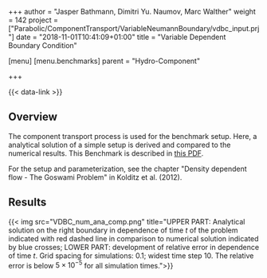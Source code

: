 +++
author = "Jasper Bathmann, Dimitri Yu. Naumov, Marc Walther"
weight = 142
project = ["Parabolic/ComponentTransport/VariableNeumannBoundary/vdbc_input.prj"]
date = "2018-11-01T10:41:09+01:00"
title = "Variable Dependent Boundary Condition"

[menu]
  [menu.benchmarks]
    parent = "Hydro-Component"

+++

{{< data-link >}}

## Overview

The component transport process is used for the benchmark setup. Here, a analytical solution of a simple setup is derived and compared to the numerical results.
This Benchmark is described in [this PDF](HC-VDBCTest.pdf).

For the setup and parameterization, see the chapter "Density dependent flow - The Goswami Problem" in Kolditz et al. (2012).

## Results

{{< img src="VDBC_num_ana_comp.png" title="UPPER PART: Analytical solution on the right boundary in dependence of time $t$ of the problem indicated with red dashed line in comparison to numerical solution indicated by blue crosses; LOWER PART: development of relative error in dependence of time $t$. Grid spacing for simulations: 0.1; widest time step 10. The relative error is below $5 \times 10^{-5}$ for all simulation times.">}}
